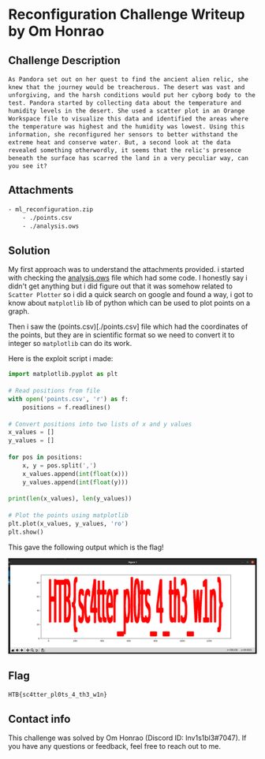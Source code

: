 # Reconfiguration Challenge Writeup by Om Honrao

## Challenge Description

```
As Pandora set out on her quest to find the ancient alien relic, she knew that the journey would be treacherous. The desert was vast and unforgiving, and the harsh conditions would put her cyborg body to the test. Pandora started by collecting data about the temperature and humidity levels in the desert. She used a scatter plot in an Orange Workspace file to visualize this data and identified the areas where the temperature was highest and the humidity was lowest. Using this information, she reconfigured her sensors to better withstand the extreme heat and conserve water. But, a second look at the data revealed something otherwordly, it seems that the relic's presence beneath the surface has scarred the land in a very peculiar way, can you see it?
```

## Attachments
```bash
- ml_reconfiguration.zip
    - ./points.csv
    - ./analysis.ows
```

## Solution
My first approach was to understand the attachments provided. i started with checking the [analysis.ows](./analysis.ows) file which had some code. I honestly say i didn't get anything but i did figure out that it was somehow related to `Scatter Plotter` so i did a quick search on google and found a way, i got to know about `matplotlib` lib of python which can be used to plot points on a graph. 

Then i saw the (points.csv)[./points.csv] file which had the coordinates of the points, but they are in scientific format so we need to convert it to integer so `matplotlib` can do its work.

Here is the exploit script i made:
```python
import matplotlib.pyplot as plt

# Read positions from file
with open('points.csv', 'r') as f:
    positions = f.readlines()

# Convert positions into two lists of x and y values
x_values = []
y_values = []

for pos in positions:
    x, y = pos.split(',')
    x_values.append(int(float(x)))
    y_values.append(int(float(y)))

print(len(x_values), len(y_values))

# Plot the points using matplotlib
plt.plot(x_values, y_values, 'ro')
plt.show()
```
This gave the following output which is the flag!

![Flag](./plotted.png)

## Flag
```
HTB{sc4tter_pl0ts_4_th3_w1n}
```

## Contact info

This challenge was solved by Om Honrao (Discord ID: Inv1s1bl3#7047). If you have any questions or feedback, feel free to reach out to me.
